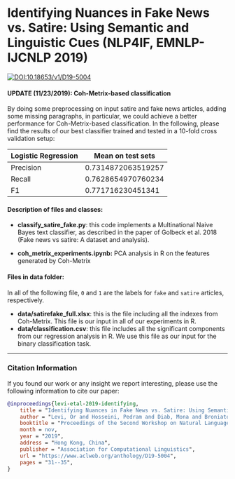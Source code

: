 # Identifying Nuances in Fake News vs. Satire: Using Semantic and Linguistic Cues (NLP4IF, EMNLP-IJCNLP 2019)

[![DOI:10.18653/v1/D19-5004](https://zenodo.org/badge/DOI/10.18653/v1/D19-5004.svg)](https://doi.org/10.18653/v1/D19-5004)

#### UPDATE (11/23/2019): Coh-Metrix-based classification
By doing some preprocessing on input satire and fake news articles, adding some missing paragraphs, in particular, we could achieve a better performance for Coh-Metrix-based classification. In the following, please find the results of our best classifier trained and tested in a 10-fold cross validation setup:

| Logistic Regression  | Mean on test sets |
| ------------- | ------------- |
| Precision | 0.7314872063519257  |
| Recall | 0.7628654970760234  |
| F1 | 0.771716230451341 |



#### Description of files and classes:
* **classify_satire_fake.py**: this code implements a Multinational Naive Bayes text classifier, as described in the paper of Golbeck et al. 2018 (Fake news vs satire: A dataset and analysis).

* **coh_metrix_experiments.ipynb:** PCA analysis in R on the features generated by Coh-Metrix

#### Files in data folder:
In all of the following file, `0` and `1` are the labels for `fake` and `satire` articles, respectively.

* **data/satirefake_full.xlsx**: this is the file including all the indexes from Coh-Metrix. This file is our input in all of our experiments in R.
* **data/classification.csv**: this file includes all the significant components from our regression analysis in R. We use this file as our input for the binary classification task.

---
### Citation Information
If you found our work or any insight we report interesting, please use the following information to cite our paper:

```bibtex
@inproceedings{levi-etal-2019-identifying,
    title = "Identifying Nuances in Fake News vs. Satire: Using Semantic and Linguistic Cues",
    author = "Levi, Or and Hosseini, Pedram and Diab, Mona and Broniatowski, David",
    booktitle = "Proceedings of the Second Workshop on Natural Language Processing for Internet Freedom: Censorship, Disinformation, and Propaganda",
    month = nov,
    year = "2019",
    address = "Hong Kong, China",
    publisher = "Association for Computational Linguistics",
    url = "https://www.aclweb.org/anthology/D19-5004",
    pages = "31--35",
}
```
